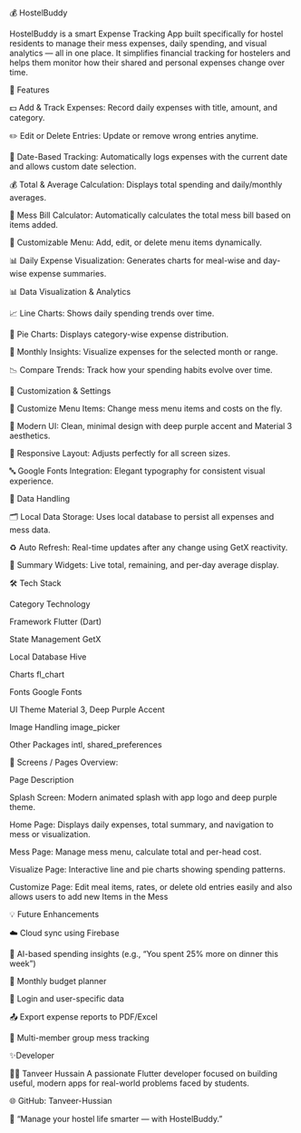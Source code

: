 💰 HostelBuddy

HostelBuddy is a smart Expense Tracking App built specifically for hostel residents to manage their mess expenses, daily spending, and visual analytics — all in one place.
It simplifies financial tracking for hostelers and helps them monitor how their shared and personal expenses change over time.

🚀 Features


💵 Add & Track Expenses: Record daily expenses with title, amount, and category.

✏️ Edit or Delete Entries: Update or remove wrong entries anytime.

📅 Date-Based Tracking: Automatically logs expenses with the current date and allows custom date selection.

💰 Total & Average Calculation: Displays total spending and daily/monthly averages.


🧾 Mess Bill Calculator: Automatically calculates the total mess bill based on items added.

🍛 Customizable Menu: Add, edit, or delete menu items dynamically.

📊 Daily Expense Visualization: Generates charts for meal-wise and day-wise expense summaries.

📊 Data Visualization & Analytics

📈 Line Charts: Shows daily spending trends over time.

🥧 Pie Charts: Displays category-wise expense distribution.

📅 Monthly Insights: Visualize expenses for the selected month or range.

📉 Compare Trends: Track how your spending habits evolve over time.


🧰 Customization & Settings

🧩 Customize Menu Items: Change mess menu items and costs on the fly.

🎨 Modern UI: Clean, minimal design with deep purple accent and Material 3 aesthetics.

🧠 Responsive Layout: Adjusts perfectly for all screen sizes.

🔤 Google Fonts Integration: Elegant typography for consistent visual experience.

💾 Data Handling

🗂️ Local Data Storage: Uses local database to persist all expenses and mess data.

♻️ Auto Refresh: Real-time updates after any change using GetX reactivity.

🧮 Summary Widgets: Live total, remaining, and per-day average display.

🛠️ Tech Stack

Category	         Technology

Framework	Flutter   (Dart)

State Management	  GetX

Local Database  	  Hive

Charts	            fl_chart

Fonts	              Google Fonts

UI Theme	          Material 3, Deep Purple Accent

Image Handling	    image_picker

Other Packages	    intl, shared_preferences

📱 Screens / Pages Overview:

Page	Description

Splash Screen: 	Modern animated splash with app logo and deep purple theme.

Home Page: 	Displays daily expenses, total summary, and navigation to mess or visualization.

Mess Page:	Manage mess menu, calculate total and per-head cost.

Visualize Page:	Interactive line and pie charts showing spending patterns.

Customize Page:	Edit meal items, rates, or delete old entries easily and  also allows users to add new Items in the Mess


💡 Future Enhancements

☁️ Cloud sync using Firebase

🧠 AI-based spending insights (e.g., “You spent 25% more on dinner this week”)

📅 Monthly budget planner

🔐 Login and user-specific data

📤 Export expense reports to PDF/Excel

🧾 Multi-member group mess tracking


✨Developer

👨‍💻 Tanveer Hussain
A passionate Flutter developer focused on building useful, modern apps for real-world problems faced by students.

🌐 GitHub: Tanveer-Hussian

💬 “Manage your hostel life smarter — with HostelBuddy.”




